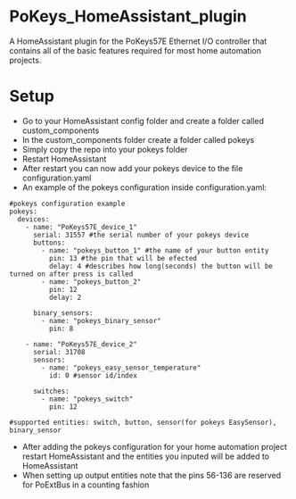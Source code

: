 # PoKeys_HomeAssistant_plugin

A HomeAssistant plugin for the PoKeys57E Ethernet I/O controller that contains all of the basic features required for most home automation projects.

# Setup

- Go to your HomeAssistant config folder and create a folder called custom_components
- In the custom_components folder create a folder called pokeys
- Simply copy the repo into your pokeys folder
- Restart HomeAssistant
- After restart you can now add your pokeys device to the file configuration.yaml
- An example of the pokeys configuration inside configuration.yaml:

```
#pokeys configuration example
pokeys:
  devices:
    - name: "PoKeys57E_device_1"
      serial: 31557 #the serial number of your pokeys device
      buttons:
        - name: "pokeys_button_1" #the name of your button entity
          pin: 13 #the pin that will be efected
          delay: 4 #describes how long(seconds) the button will be turned on after press is called
        - name: "pokeys_button_2"
          pin: 12
          delay: 2

      binary_sensors:
        - name: "pokeys_binary_sensor"
          pin: 8

    - name: "PoKeys57E_device_2"
      serial: 31708
      sensors:
        - name: "pokeys_easy_sensor_temperature"
          id: 0 #sensor id/index

      switches:
        - name: "pokeys_switch"
          pin: 12

#supported entities: switch, button, sensor(for pokeys EasySensor), binary_sensor
```

- After adding the pokeys configuration for your home automation project restart HomeAssistant and the entities you inputed will be added to HomeAssistant
- When setting up output entities note that the pins 56-136 are reserved for PoExtBus in a counting fashion
